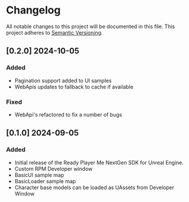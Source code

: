 # Changelog

All notable changes to this project will be documented in this file.
This project adheres to [Semantic Versioning](http://semver.org/).

## [0.2.0] 2024-10-05

### Added

- Pagination support added to UI samples
- WebApis updates to fallback to cache if available

### Fixed

- WebApi's refactored to fix a number of bugs


## [0.1.0] 2024-09-05

### Added

- Initial release of the Ready Player Me NextGen SDK for Unreal Engine.
- Custom RPM Developer window
- BasicUI sample map
- BasicLoader sample map
- Character base models can be loaded as UAssets from Developer Window 




